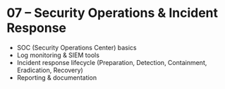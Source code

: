 # 07 – Security Operations & Incident Response

- SOC (Security Operations Center) basics  
- Log monitoring & SIEM tools  
- Incident response lifecycle (Preparation, Detection, Containment, Eradication, Recovery)  
- Reporting & documentation  

